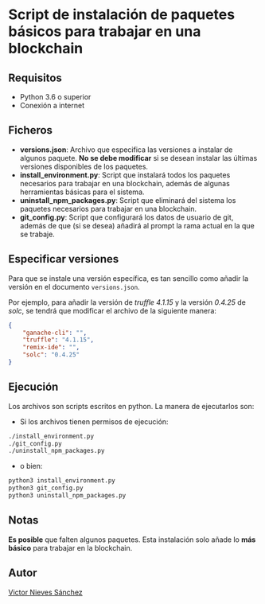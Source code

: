 # Script de instalación de paquetes básicos para trabajar en una blockchain

## Requisitos
- Python 3.6 o superior
- Conexión a internet
## Ficheros 
- **versions.json**: Archivo que especifica las versiones a instalar de algunos paquete.
**No se debe modificar** si se desean instalar las últimas versiones disponibles de los paquetes.
- **install_environment.py**: Script que instalará todos los paquetes necesarios para trabajar en una blockchain, además de algunas herramientas básicas para el sistema.
- **uninstall_npm_packages.py**: Script que eliminará del sistema los paquetes necesarios para trabajar en una blockchain.
- **git_config.py**: Script que configurará los datos de usuario de git, además de que (si se desea) añadirá al prompt la rama actual en la que se trabaje.
## Especificar versiones
Para que se instale una versión específica, es tan sencillo como añadir la versión en el documento `versions.json`.

Por ejemplo, para añadir la versión de _truffle_ _4.1.15_ y la versión _0.4.25_ de _solc_, se tendrá que modificar el archivo de la siguiente manera:
```json
{
	"ganache-cli": "",
	"truffle": "4.1.15",
	"remix-ide": "",
	"solc": "0.4.25"
}
```
## Ejecución
Los archivos son scripts escritos en python. La manera de ejecutarlos son:
- Si los archivos tienen permisos de ejecución:
```sh
./install_environment.py
./git_config.py
./uninstall_npm_packages.py
```
- o bien:
```sh
python3 install_environment.py
python3 git_config.py
python3 uninstall_npm_packages.py
```

## Notas
**Es posible** que falten algunos paquetes. Esta instalación solo añade lo **más básico** para trabajar en la blockchain.
## Autor
[Victor Nieves Sánchez](https://github.com/VictorNS69)
